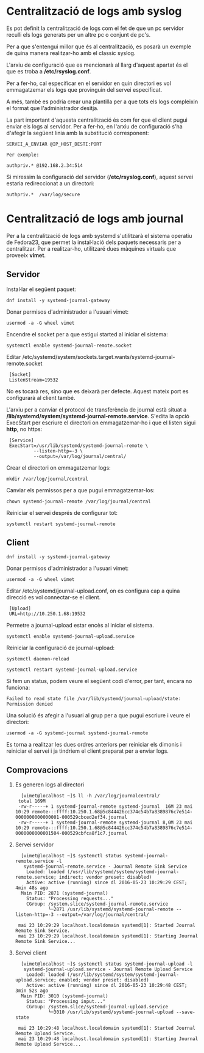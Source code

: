 # Centralització de logs amb syslog
Es pot definit la centralització de logs com el fet de que un pc servidor
reculli els logs generats per un altre pc o conjunt de pc's.

Per a que s'entengui millor que és al centralització, es posarà un exemple
de quina manera realitzar-ho amb el classic syslog. 

L'arxiu de configuració que es mencionarà al llarg d'aquest apartat és 
el que es troba a **/etc/rsyslog.conf**.

Per a fer-ho, cal especificar en el servidor en quin directori es vol
emmagatzemar els logs que provinguin del servei especificat.

A més, també es podria crear una plantilla per a que tots els logs compleixin
el format que l'administrador desitja.

La part important d'aquesta centralització és com fer que el client pugui
enviar els logs al servidor. Per a fer-ho, en l'arxiu de configuració
s'ha d'afegir la següent linia amb la substitució corresponent:

	SERVEI_A_ENVIAR @IP_HOST_DESTI:PORT

	Per exemple:
	
	authpriv.* @192.168.2.34:514

Si miressim la configuració del servidor (**/etc/rsyslog.conf**), aquest 
servei estaria redireccionat a un directori:

	authpriv.*  /var/log/secure

# Centralització de logs amb journal
Per a la centralització de logs amb systemd s'utilitzarà el sistema operatiu
de Fedora23, que permet la instal·lació dels paquets necessaris per a centralitzar.
Per a realitzar-ho, utilitzaré dues màquines virtuals que proveeix **vimet**.
## Servidor
Instal·lar el següent paquet:

	dnf install -y systemd-journal-gateway 

Donar permisos d'administrador a l'usuari vimet:

	usermod -a -G wheel vimet

Encendre el socket per a que estigui started al iniciar el sistema:

	systemctl enable systemd-journal-remote.socket

Editar /etc/systemd/system/sockets.target.wants/systemd-journal-remote.socket

	 [Socket]
	 ListenStream=19532

No es tocarà res, sino que es deixarà per defecte. Aquest mateix port
es configurarà al client també.

L'arxiu per a canviar el protocol de transferència de journal està situat a 
**/lib/systemd/system/systemd-journal-remote.service**.  S'edita la opció
ExecStart per escriure el directori on emmagatzemar-ho i que el listen
sigui **http**, no https:

	 [Service]
	 ExecStart=/usr/lib/systemd/systemd-journal-remote \
			  --listen-http=-3 \
			  --output=/var/log/journal/central/

Crear el directori on emmagatzemar logs:

	mkdir /var/log/journal/central

Canviar els permissos per a que pugui emmagatzemar-los:

	chown systemd-journal-remote /var/log/journal/central

Reiniciar el servei després de configurar tot:

	systemctl restart systemd-journal-remote

## Client

	dnf install -y systemd-journal-gateway 

Donar permisos d'administrador a l'usuari vimet:

	usermod -a -G wheel vimet

Editar /etc/systemd/journal-upload.conf, on es configura cap a quina direcció
es vol connectar-se el client.

	 [Upload]
	 URL=http://10.250.1.68:19532

Permetre a journal-upload estar encès al iniciar el sistema.

	systemctl enable systemd-journal-upload.service

Reiniciar la configuració de journal-upload:

	systemctl daemon-reload

	systemctl restart systemd-journal-upload.service

Si fem un status, podem veure el següent codi d'error, per tant, encara
no funciona:

	Failed to read state file /var/lib/systemd/journal-upload/state: Permission denied

Una solució és afegir a l'usuari al grup per a que pugui escriure i veure el directori:

	usermod -a -G systemd-journal systemd-journal-remote 

Es torna a realitzar les dues ordres anteriors per reiniciar els dimonis i 
reiniciar el servei i ja tindriem el client preparat per a enviar logs.


## Comprovacions
1. Es generen logs al directori

		 [vimet@localhost ~]$ ll -h /var/log/journalcentral/
		total 169M
		-rw-r-----+ 1 systemd-journal-remote systemd-journal  16M 23 mai 10:29 remote-::ffff:10.250.1.68@5c844426cc374c54b7a8389876c7e514-0000000000000001-000529cbced2ef34.journal
		-rw-r-----+ 1 systemd-journal-remote systemd-journal 8,0M 23 mai 10:29 remote-::ffff:10.250.1.68@5c844426cc374c54b7a8389876c7e514-0000000000001504-000529cbfca8f1c7.journal

2. Servei servidor

		 [vimet@localhost ~]$ systemctl status systemd-journal-remote.service -l
		  systemd-journal-remote.service - Journal Remote Sink Service
		   Loaded: loaded (/usr/lib/systemd/system/systemd-journal-remote.service; indirect; vendor preset: disabled)
		   Active: active (running) since dl 2016-05-23 10:29:29 CEST; 4min 48s ago
		 Main PID: 2871 (systemd-journal)
		   Status: "Processing requests..."
		   CGroup: /system.slice/systemd-journal-remote.service
				   └─2871 /usr/lib/systemd/systemd-journal-remote --listen-http=-3 --output=/var/log/journal/central/

		mai 23 10:29:29 localhost.localdomain systemd[1]: Started Journal Remote Sink Service.
		mai 23 10:29:29 localhost.localdomain systemd[1]: Starting Journal Remote Sink Service...

3. Servei client

		 [vimet@localhost ~]$ systemctl status systemd-journal-upload -l
		  systemd-journal-upload.service - Journal Remote Upload Service
		   Loaded: loaded (/usr/lib/systemd/system/systemd-journal-upload.service; enabled; vendor preset: disabled)
		   Active: active (running) since dl 2016-05-23 10:29:48 CEST; 3min 52s ago
		 Main PID: 3010 (systemd-journal)
		   Status: "Processing input..."
		   CGroup: /system.slice/systemd-journal-upload.service
				   └─3010 /usr/lib/systemd/systemd-journal-upload --save-state

		mai 23 10:29:48 localhost.localdomain systemd[1]: Started Journal Remote Upload Service.
		mai 23 10:29:48 localhost.localdomain systemd[1]: Starting Journal Remote Upload Service...






